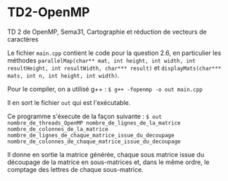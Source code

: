 # TD2-OpenMP
TD 2 de OpenMP, Sema31, Cartographie et réduction de vecteurs de caractères

Le fichier `main.cpp` contient le code pour la question 2.6, en particulier les méthodes
`parallelMap(char** mat, int height, int width, int resultHeight, int resultWidth, char*** result)` et
`displayMats(char*** mats, int n, int height, int width)`.

Pour le compiler, on a utilisé g++ :
`$ g++ -fopenmp -o out main.cpp`

Il en sort le fichier `out` qui est l'exécutable.

Ce programme s'éxecute de la façon suivante : 
`$ out nombre_de_threads_OpenMP nombre_de_lignes_de_la_matrice nombre_de_colonnes_de_la_matrice
nombre_de_lignes_de_chaque_matrice_issue_du_decoupage nombre_de_colonnes_de_chaque_matrice_issue_du_decoupage`

Il donne en sortie la matrice générée, chaque sous matrice issue du découpage de la matrice en sous-matrices et, dans le
même ordre, le comptage des lettres de chaque sous-matrice.